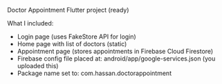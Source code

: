 Doctor Appointment Flutter project (ready)

What I included:
- Login page (uses FakeStore API for login)
- Home page with list of doctors (static)
- Appointment page (stores appointments in Firebase Cloud Firestore)
- Firebase config file placed at: android/app/google-services.json (you uploaded this)
- Package name set to: com.hassan.doctorappointment
